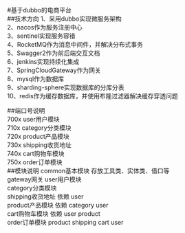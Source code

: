 #基于dubbo的电商平台  
##技术方向
1、采用dubbo实现微服务架构  
2、nacos作为服务注册中心  
3、sentinel实现服务容错  
4、RocketMQ作为消息中间件，并解决分布式事务  
5、Swagger2作为前后端交互文档  
6、jenkins实现持续化集成  
7、SpringCloudGateway作为网关  
8、mysql作为数据库  
9、sharding-sphere实现数据库的分库分表  
10、redis作为缓存数据库，并使用布隆过滤器解决缓存穿透问题


##端口号说明  
	700x user用户模块  
	710x category分类模块  
	720x product产品模块  
	730x shipping收货地址  
	740x cart购物车模块  
	750x order订单模块  
##模块说明
common基本模块 存放工具类、实体类、借口等  
gateway网关
user用户模块  
category分类模块  
shipping收货地址 依赖 user  
product产品模块 依赖 category user  
cart购物车模块 依赖 user product   
order订单模块 product shipping cart user  




